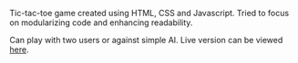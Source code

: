  Tic-tac-toe game created using HTML, CSS and Javascript. Tried to focus on modularizing code and enhancing readability.  
 
 Can play with two users or against simple AI. Live version can be viewed [here](https://mvangin.github.io/tic-tac-toe/).
